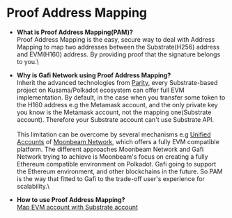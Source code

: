# Proof Address Mapping

* **What is Proof Address Mapping(PAM)?**\
  Proof Address Mapping is the easy, secure way to deal with Address Mapping to map two addresses between the Substrate(H256) address and EVM(H160) address. By providing proof that the signature belongs to you.\

* **Why is Gafi Network using Proof Address Mapping?**\
  Inherit the advanced technologies from [Parity](https://www.parity.io/), every Substrate-based project on Kusama/Polkadot ecosystem can offer full EVM implementation. By default, in the case when you transfer some token to the H160 address e.g the Metamask account, and the only private key you know is the Metamask account, not the mapping one(Substrate account). Therefore your Substrate account can't use Substrate API.\
  \
  This limitation can be overcome by several mechanisms e.g [Unified Accounts](https://docs.moonbeam.network/learn/features/unified-accounts/) of [Moonbeam Network](https://moonbeam.network/), which offers a fully EVM compatible platform. The different approaches Moonbeam Network and Gafi Network trying to achieve is Moonbeam's focus on creating a fully Ethereum compatible environment on Polkadot. Gafi going to support the Ethereum environment, and other blockchains in the future. So PAM is the way that fitted to Gafi to the trade-off user's experience for scalability.\

* **How to use Proof Address Mapping?**\
  [Map EVM account with Substrate account](https://wiki.gafi.network/how-to-guides/how-to-map-evm-account-with-substrate-account)

